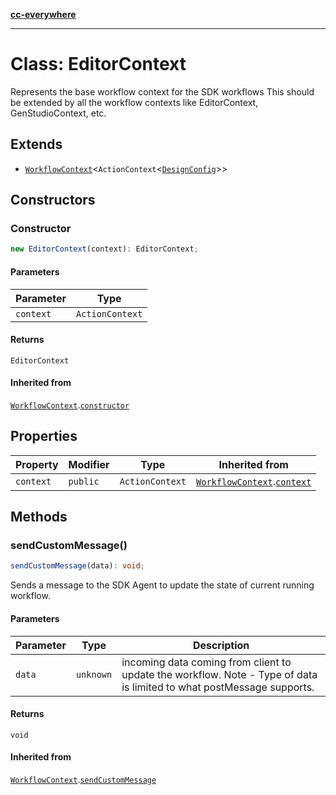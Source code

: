 [**cc-everywhere**](../../../../../../index.md)

***

# Class: EditorContext

Represents the base workflow context for the SDK workflows
This should be extended by all the workflow contexts like EditorContext, GenStudioContext, etc.

## Extends

- [`WorkflowContext`](../../../workflow-context/classes/workflow-context.md)<`ActionContext`<[`DesignConfig`](../../../../../../shared/src/types/editor/design-config-types/type-aliases/design-config.md)\>\>

## Constructors

### Constructor

```ts
new EditorContext(context): EditorContext;
```

#### Parameters

| Parameter | Type |
| ------ | ------ |
| `context` | `ActionContext` |

#### Returns

`EditorContext`

#### Inherited from

[`WorkflowContext`](../../../workflow-context/classes/workflow-context.md).[`constructor`](../../../workflow-context/classes/workflow-context.md#constructor)

## Properties

| Property | Modifier | Type | Inherited from |
| ------ | ------ | ------ | ------ |
| `context` | `public` | `ActionContext` | [`WorkflowContext`](../../../workflow-context/classes/workflow-context.md).[`context`](../../../workflow-context/classes/workflow-context.md#context) |

## Methods

### sendCustomMessage()

```ts
sendCustomMessage(data): void;
```

Sends a message to the SDK Agent to update the state of current running  workflow.

#### Parameters

| Parameter | Type | Description |
| ------ | ------ | ------ |
| `data` | `unknown` | incoming data coming from client to update the workflow. Note - Type of data is limited to what postMessage supports. |

#### Returns

`void`

#### Inherited from

[`WorkflowContext`](../../../workflow-context/classes/workflow-context.md).[`sendCustomMessage`](../../../workflow-context/classes/workflow-context.md#sendcustommessage)
